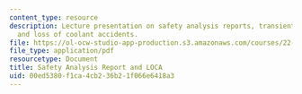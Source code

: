 ```yaml
---
content_type: resource
description: Lecture presentation on safety analysis reports, transients and accidents,
  and loss of coolant accidents.
file: https://ol-ocw-studio-app-production.s3.amazonaws.com/courses/22-091-nuclear-reactor-safety-spring-2008/00ed5380f1ca4cb236b21f066e6418a3_MIT22_091S08_lec10.pdf
file_type: application/pdf
resourcetype: Document
title: Safety Analysis Report and LOCA
uid: 00ed5380-f1ca-4cb2-36b2-1f066e6418a3
---
```

